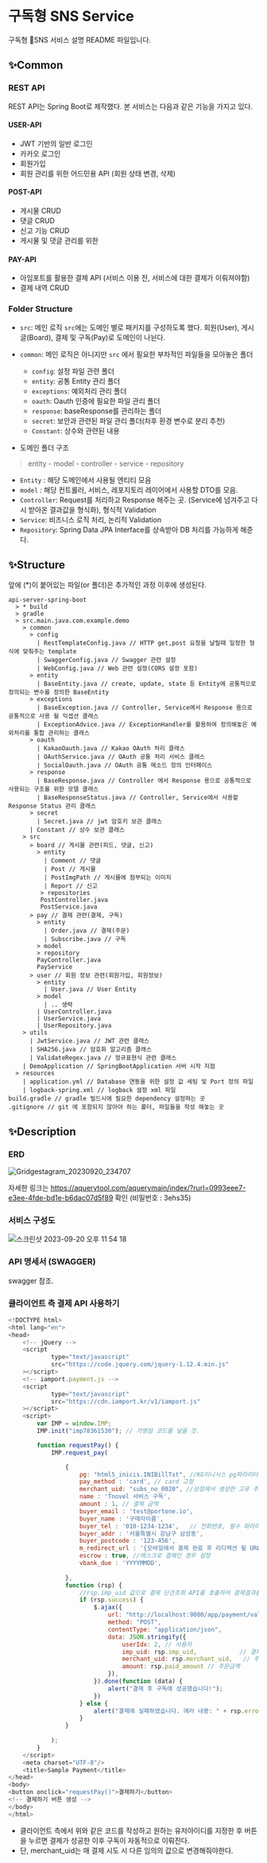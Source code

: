 # 구독형 SNS Service
구독형 SNS 서비스 설명 README 파일입니다.

## ✨Common
### REST API
REST API는 Spring Boot로 제작했다.
본 서비스는 다음과 같은 기능을 가지고 있다.

#### USER-API
- JWT 기반의 일반 로그인
- 카카오 로그인
- 회원가입
- 회원 관리를 위한 어드민용 API (회원 상태 변경, 삭제)

#### POST-API
- 게시물 CRUD
- 댓글 CRUD
- 신고 기능 CRUD
- 게시물 및 댓글 관리를 위한

#### PAY-API
- 아임포트를 활용한 결제 API (서비스 이용 전, 서비스에 대한 결제가 이뤄져야함)
- 결제 내역 CRUD

### Folder Structure
- `src`: 메인 로직
  `src`에는 도메인 별로 패키지를 구성하도록 했다. 회원(User), 게시글(Board), 결제 및 구독(Pay)로 도메인이 나뉜다.
- `common`: 메인 로직은 아니지만 `src` 에서 필요한 부차적인 파일들을 모아놓은 폴더
  - `config`: 설정 파일 관련 폴더
  - `entity`: 공통 Entity 관리 폴더
  - `exceptions`: 예외처리 관리 폴더
  - `oauth`: Oauth 인증에 필요한 파일 관리 폴더
  - `response`: baseResponse를 관리하는 폴더
  - `secret`: 보안과 관련된 파일 관리 폴더(차후 환경 변수로 분리 추천)
  - `Constant`: 상수와 관련된 내용

- 도메인 폴더 구조
> entity - model - controller - service - repository

- `Entity` : 해당 도메인에서 사용될 엔티티 모음
- `model` : 해당 컨트롤러, 서비스, 레포지토리 레이어에서 사용할 DTO를 모음.
- `Controller`: Request를 처리하고 Response 해주는 곳. (Service에 넘겨주고 다시 받아온 결과값을 형식화), 형식적 Validation
- `Service`: 비즈니스 로직 처리, 논리적 Validation
- `Repository`: Spring Data JPA Interface를 상속받아 DB 처리를 가능하게 해준다.


## ✨Structure
앞에 (*)이 붙어있는 파일(or 폴더)은 추가적인 과정 이후에 생성된다.
```text
api-server-spring-boot
  > * build
  > gradle
  > src.main.java.com.example.demo
    > common
      > config
        | RestTemplateConfig.java // HTTP get,post 요청을 날릴때 일정한 형식에 맞춰주는 template
        | SwaggerConfig.java // Swagger 관련 설정
        | WebConfig.java // Web 관련 설정(CORS 설정 포함)
      > entity
        | BaseEntity.java // create, update, state 등 Entity에 공통적으로 정의되는 변수를 정의한 BaseEntity
      > exceptions
        | BaseException.java // Controller, Service에서 Response 용으로 공통적으로 사용 될 익셉션 클래스
        | ExceptionAdvice.java // ExceptionHandler를 활용하여 정의해놓은 예외처리를 통합 관리하는 클래스
      > oauth
        | KakaoOauth.java // Kakao OAuth 처리 클래스
        | OAuthService.java // OAuth 공통 처리 서비스 클래스
        | SocialOauth.java // OAuth 공통 메소드 정의 인터페이스
      > response
        | BaseResponse.java // Controller 에서 Response 용으로 공통적으로 사용되는 구조를 위한 모델 클래스
        | BaseResponseStatus.java // Controller, Service에서 사용할 Response Status 관리 클래스 
      > secret
        | Secret.java // jwt 암호키 보관 클래스
      | Constant // 상수 보관 클래스
    > src
      > board // 게시물 관련(피드, 댓글, 신고)
        > entity
          | Comment // 댓글
          | Post // 게시물
          | PostImgPath // 게시물에 첨부되는 이미지 
          | Report // 신고
         > repositories
         PostController.java
         PostService.java
      > pay // 결제 관련(결제, 구독)
        > entity
          | Order.java // 결제(주문) 
          | Subscribe.java // 구독
        > model
        > repository
        PayController.java
        PayService
      > user // 회원 정보 관련(회원가입, 회원정보)
        > entity
          | User.java // User Entity
        > model
          | .. 생략 
        | UserController.java
        | UserService.java
        | UserRepository.java
    > utils
      | JwtService.java // JWT 관련 클래스
      | SHA256.java // 암호화 알고리즘 클래스
      | ValidateRegex.java // 정규표현식 관련 클래스
    | DemoApplication // SpringBootApplication 서버 시작 지점
  > resources
    | application.yml // Database 연동을 위한 설정 값 세팅 및 Port 정의 파일
    | logback-spring.xml // logback 설정 xml 파일
build.gradle // gradle 빌드시에 필요한 dependency 설정하는 곳
.gitignore // git 에 포함되지 않아야 하는 폴더, 파일들을 작성 해놓는 곳

```
## ✨Description

### ERD
![Gridgestagram_20230920_234707](https://github.com/Gridge-Test/jinu-85/assets/112752089/dd56e790-9ad9-400f-83fe-70746efa7f80)

자세한 링크는 https://aquerytool.com/aquerymain/index/?rurl=0993eee7-e3ee-4fde-bd1e-b6dac07d5f89 확인
(비밀번호 : 3ehs35)

### 서비스 구성도
![스크린샷 2023-09-20 오후 11 54 18](https://github.com/Gridge-Test/jinu-85/assets/112752089/d9bd10d6-49c3-441d-bf8a-70ad843cfed1)


### API 명세서 (SWAGGER)

swagger 참조.

### 클라이언트 측 결제 API 사용하기

```javascript
<!DOCTYPE html>
<html lang="en">
<head>
    <!-- jQuery -->
    <script
            type="text/javascript"
            src="https://code.jquery.com/jquery-1.12.4.min.js"
    ></script>
    <!-- iamport.payment.js -->
    <script
            type="text/javascript"
            src="https://cdn.iamport.kr/v1/iamport.js"
    ></script>
    <script>
        var IMP = window.IMP;
        IMP.init("imp78361530"); // 가맹점 코드를 넣을 것.

        function requestPay() {
            IMP.request_pay(

                {
                    pg: "html5_inicis.INIBillTst", //KG이니시스 pg파라미터 값
                    pay_method : 'card', // card 고정
                    merchant_uid: "subs_no_0020", //상점에서 생성한 고유 주문번호 (거래 1회 시도마다 다른값으로 변경해야함.)
                    name : 'Tnovel 서비스 구독',
                    amount : 1, // 결제 금액
                    buyer_email : 'test@portone.io',
                    buyer_name : '구매자이름',
                    buyer_tel : '010-1234-1234',   // 전화번호, 필수 파라미터 입니다.
                    buyer_addr : '서울특별시 강남구 삼성동',
                    buyer_postcode : '123-456',
                    m_redirect_url : '{모바일에서 결제 완료 후 리디렉션 될 URL}',
                    escrow : true, //에스크로 결제인 경우 설정
                    vbank_due : 'YYYYMMDD',
     	
                },
                function (rsp) {
      				//rsp.imp_uid 값으로 결제 단건조회 API를 호출하여 결제결과를 판단합니다.
                    if (rsp.success) {
                        $.ajax({
                            url: "http://localhost:9000/app/payment/validate/", // 결제 성공 후 구독 요청 (배포 후에 URL이 바뀔 예정)
                            method: "POST",
                            contentType: "application/json",
                            data: JSON.stringify({
                                userIdx: 2, // 사용자
                                imp_uid: rsp.imp_uid,            // 결제 고유번호
                                merchant_uid: rsp.merchant_uid,   // 주문번호
                                amount: rsp.paid_amount // 주문금액
                            }),
                        }).done(function (data) {
                            alert("결제 후 구독에 성공했습니다!");
                        })
                    } else {
                        alert("결제에 실패하였습니다. 에러 내용: " + rsp.error_msg);
                    }
                }
                
            );
        }
    </script>
    <meta charset="UTF-8"/>
    <title>Sample Payment</title>
</head>
<body>
<button onclick="requestPay()">결제하기</button>
<!-- 결제하기 버튼 생성 -->
</body>
</html>
```

- 클라이언트 측에서 위와 같은 코드를 작성하고 원하는 유저아이디를 지정한 후
버튼을 누르면 결제가 성공한 이후 구독이 자동적으로 이뤄진다.
- 단, merchant_uid는 매 결제 시도 시 다른 임의의 값으로 변경해줘야한다.
